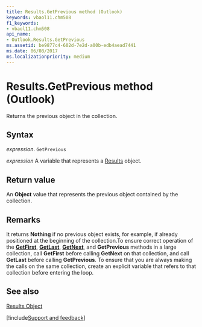 ```yaml
---
title: Results.GetPrevious method (Outlook)
keywords: vbaol11.chm508
f1_keywords:
- vbaol11.chm508
api_name:
- Outlook.Results.GetPrevious
ms.assetid: be9877c4-602d-7e2d-a00b-edb4aead7441
ms.date: 06/08/2017
ms.localizationpriority: medium
---
```



# Results.GetPrevious method (Outlook)

Returns the previous object in the collection. 


## Syntax

_expression_. `GetPrevious`

_expression_ A variable that represents a [Results](Outlook.Results.md) object.


## Return value

An **Object** value that represents the previous object contained by the collection.


## Remarks

It returns **Nothing** if no previous object exists, for example, if already positioned at the beginning of the collection.To ensure correct operation of the **[GetFirst](Outlook.Results.GetFirst.md)**, **[GetLast](Outlook.Results.GetLast.md)**, **[GetNext](Outlook.Results.GetNext.md)**, and **GetPrevious** methods in a large collection, call **GetFirst** before calling **GetNext** on that collection, and call **GetLast** before calling **GetPrevious**. To ensure that you are always making the calls on the same collection, create an explicit variable that refers to that collection before entering the loop.


## See also


[Results Object](Outlook.Results.md)

[!include[Support and feedback](~/includes/feedback-boilerplate.md)]
